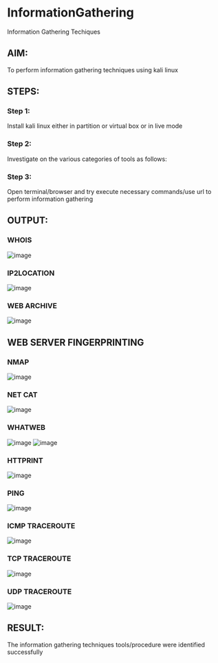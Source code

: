 # InformationGathering
Information Gathering Techiques
## AIM:
To perform information gathering techniques using kali linux 
## STEPS:
### Step 1:
Install kali linux either in partition or virtual box or in live mode
### Step 2:
Investigate on the various categories of tools as follows:
### Step 3:
Open terminal/browser and try execute necessary commands/use url to perform information gathering
## OUTPUT:
### WHOIS
![image](https://github.com/Yamunaasri/InformationGathering/assets/115707860/6a011928-b4a4-47d6-96cd-46353b69cb88)
### IP2LOCATION
![image](https://github.com/Yamunaasri/InformationGathering/assets/115707860/97561210-5fe8-4e58-aab6-7524689a0882)

### WEB ARCHIVE
![image](https://github.com/Yamunaasri/InformationGathering/assets/115707860/e2836139-8908-4115-8365-a2aad16077e7)

## WEB SERVER FINGERPRINTING
### NMAP
![image](https://github.com/Yamunaasri/InformationGathering/assets/115707860/2972c5de-62f2-4aaa-a743-8cd4d833e2f3)

### NET CAT
![image](https://github.com/Yamunaasri/InformationGathering/assets/115707860/2fb4e193-3c37-4f13-9048-16136a213ed0)

### WHATWEB
![image](https://github.com/Yamunaasri/InformationGathering/assets/115707860/36241c18-ebb1-4b08-be9f-126000319a26)
![image](https://github.com/Yamunaasri/InformationGathering/assets/115707860/f6d480c1-179d-402b-8dfb-de446cafd3cf)

### HTTPRINT
![image](https://github.com/Yamunaasri/InformationGathering/assets/115707860/e930b87b-becd-439f-813e-d10695b73207)

### PING 
![image](https://github.com/Yamunaasri/InformationGathering/assets/115707860/3cd74abf-4776-468b-ad4a-af20477ede72)

### ICMP TRACEROUTE
![image](https://github.com/Yamunaasri/InformationGathering/assets/115707860/06084eba-8678-42f2-91fa-571f29764a13)

### TCP TRACEROUTE
![image](https://github.com/Yamunaasri/InformationGathering/assets/115707860/e51cffad-cd4f-42b6-8803-13fe1b0167d9)

### UDP TRACEROUTE
![image](https://github.com/Yamunaasri/InformationGathering/assets/115707860/06a681af-e4fb-4c94-a7d2-dadbcecf80f4)

## RESULT:
The information gathering techniques tools/procedure were  identified successfully

